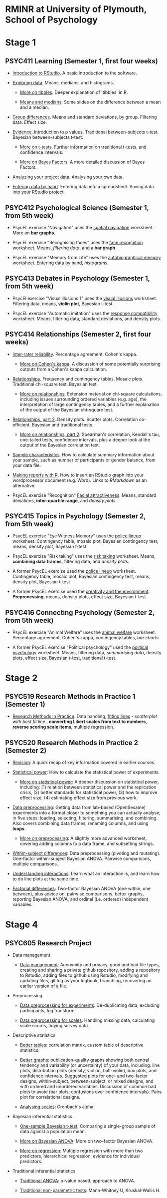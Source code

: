 # RMINR at University of Plymouth, School of Psychology

# Stage 1

## PSYC411 Learning (Semester 1, first four weeks)

* [Introduction to RStudio](../intro-rstudio.md). A basic introduction to the software.

* [Exploring data](../exploring-incomes.html). Means, medians, and histograms. 

    * [More on tibbles](../more-on-tibbles.html). Deeper explanation of 'tibbles' in R.

    * [Means and medians](../mean-median.html). Some slides on the difference between a mean and a median.

* [Group differences](../group-differences.html). Means and standard deviations, by group. Filtering data. Effect size.

* [Evidence](../evidence.html). Introduction to p values. Traditional between-subjects t-test. Bayesian between-subjects t-test.

    * [More on t-tests](../more-on-t.html). Further information on traditional t-tests, and confidence intervals.

    * [More on Bayes Factors](../more-on-bf.html). A more detailed discussion of Bayes Factors.

* [Analyzing your project data](../using-projects.html). Analysing your own data. 

* [Entering data by hand](../entering-data-by-hand.html). Entering data into a spreadsheet. Saving data into your RStudio project.

## PSYC412 Psychological Science (Semester 1, from 5th week)

* PsycEL exercise "Navigation" uses the [spatial navigation](../navigate.html) worksheet. More on **bar graphs**.

* PsycEL exercise "Recognising faces" uses the [face recognition](../face-recog.html) worksheet. Means, _filtering data_, and a **bar graph**.

* PsycEL exercise "Memory from Life" uses the [autobiographical memory](../memories.html) worksheet. Entering data by hand, _histograms_.

## PSYC413 Debates in Psychology (Semester 1, from 5th week)

* PsycEl exercise "Visual illusions 1" uses the [visual illusions](../illusions.html) worksheet. Filtering data, means, **violin plot**, Bayesian t-test.

* PsycEL exercise "Automatic imitation" uses the [response compatibility](../response-compatibility.html) worksheet. Means, filtering data, standard deviations, and density plots.

## PSYC414 Relationships (Semester 2, first four weeks)

* [Inter-rater reliability](../irr.html). Percentage agreement. Cohen's kappa. 

    * [More on Cohen's kappa](../more-on-kappa.html). A discussion of some potentially surprising outputs from a Cohen's kaapa calculation.

* [Relationships](../chi.html). Frequency and contingency tables. Mosaic plots. Traditional chi-square test. Bayesian test. 

    * [More on relationships](../chi-extended.html). Extension material on chi-square calculations, including issues surrounding ordered variables (e.g. age), the interpretation of large contingency tables, and a further explanation of the output of the Bayesian chi-square test.

* [Relationships, part 2](../corr.html). Density plots. Scatter plots. Correlation co-efficient. Bayesian and traditional tests. 

    * [More on relationships, part 2](../corr-extended.html). Spearman's correlation, Kendall's tau, one-tailed tests, confidence intervals, plus a deeper look at the output of the Bayesian correlation test.
    
* [Sample characteristics](../sample.html). How to calculate summary information about your sample, such as number of participants or gender balance, from your data file.

* [Making reports with R](../insert-image.html). How to insert an RStudio graph into your wordprocessor document (e.g. Word). Links to _RMarkdown_ as an alternative.

* PsycEL exercise "Recognition"  [Facial attractiveness](../face-attract.html). Means, standard deviations, **inter-quartile range**, and _density plots_. 

## PSYC415 Topics in Psychology (Semester 2, from 5th week)

* PsycEL exercise "Eye Witness Memory" uses the [police lineup](../lineup.html) worksheet. Contingency table, mosaic plot, Bayesian contingency test, means, density plot, Bayesian t-test

* PsycEL exercise "Risk taking" uses the [risk taking](../risk-rat.html) worksheet. Means, **combining data frames**, filtering data, and _density plots_.

* A former PsycEL exercise used the [police lineup](../lineup.html) worksheet. Contingency table, mosaic plot, Bayesian contingency test, means, density plot, Bayesian t-test

* A former PsycEL exercise used the  [creativity and the environment](../green.html). **Preprocessing**, means, density plots, effect size, Bayesian t-test.

## PSYC416 Connecting Psychology (Semester 2, from 5th week)

* PsycEL exercise "Animal Welfare" uses the [animal welfare](../lions.html) worksheet. Percentage agreement, Cohen's kappa, contingency tables, _bar charts_.

* A former PsycEL exercise "Political psychology" used the [political psychology](../brexit.html) worksheet. Means, filtering data, _summarising data_, density plots, effect size, Bayesian t-test, traditional t-test. 

# Stage 2

## PSYC519 Research Methods in Practice 1 (Semester 1)

- [Research Methods in Practice](https://benwhalley.github.io/rmip/data.html): Data handling, [fitting lines](https://benwhalley.github.io/rmip/regression.html) - _scatterplot with best fit line_ , **converting Likert scales from text to numbers**, **reverse scoring scale items**, multiple regression.

## PSYC520 Research Methods in Practice 2 (Semester 2)

- [Revision](../revision.html): A quick recap of key information covered in earlier courses.

- [Statistical power](../power.html): How to calculate the statistical power of experiments. 

    - [More on statistical power](../effsize_from_papers.html): A deeper discussion on statistical power, including: (1) relation between statistical power and the replication crisis, (2) better standards for statistical power, (3) how to improve effect size, (4) estimating effect size from previous work.

- [Data preprocessing](../preproc.html): Getting data from lab-based (OpenSesame)
  experiments into a format closer to something you can actually analyse, in
  five steps: loading, selecting, filtering, summarising, and combining. Also covers combining data frames, renaming columns, and using **loops**. 
    - [More on preprocessing](../more-on-preproc.html): A slightly more advanced worksheet, covering adding columns to a data frame, and subsetting strings.
    
- [Within-subject differences](../anova1.html): Data preprocessing (pivoting and
  mutating). One-factor within-subject Bayesian ANOVA. Pairwise comparisons, multiple comparisons.

- [Understanding interactions](../anova2.html): Learn what an interaction is, and
  learn how to do line plots at the same time.

- [Factorial differences](../anova3.html): Two-factor Bayesian ANOVA (one within,
  one between), plus advice on: pairwise comparisons, better graphs, reporting Bayesian ANOVA, and ordinal (i.e. ordered) independent variables.

# Stage 4

## PSYC605 Research Project

- Data management

    * [Data management](../data-github.html): Anonymity and privacy, good and bad file types, creating and sharing a private github repository, adding a repository to Rstudio, adding files to github using Rstudio, modifying and updating files, git log as your logbook, branching, recovering an earlier version of a file.

- Preprocessing

    * [Data preprocessing for experiments](../preproc-experiments.html): De-duplicating data, excluding participants, log transform.

    * [Data preprocessing for scales](../preproc-scales.html): Handling missing data, calculating scale scores, tidying survey data.
    
- Descriptive statistics

    * [Better tables](../better-tables.html): correlation matrix, custom table of descriptive statistics.

    * [Better graphs](../better-graphs.html): publication-quality graphs showing both central tendency and variability (or uncertainty) of your data, including: line plots, distribution plots (density, violion, half-violin), box plots, and confidence intervals. Suggested plots for one- and two-factor designs, within-subject, between-subject, or mixed designs, and with ordered and unordered variables. Discussion of common bad plots to avoid (bar plots; confusions over confidence intervals). Pairs plot for correlational designs. 
    
    * [Analysing scales](../analyse-scales.html): Cronbach's alpha.

- Bayesian inferential statistics 

    * [One-sample Bayesian t-test](../one-sample.html): Comparing a single-group sample of data against a population mean. 

    * [More on Bayesian ANOVA](../anova4.html): More on two-factor Bayesian ANOVA.

    * [More on regression](../more-on-regression.html): Multiple regression with more than two predictors, hierarchical regression, evidence for individual predictors.

- Traditional inferential statistics

    * [Traditional ANOVA](../more-on-anova.html): p-value based, approach to ANOVA.

    * [Traditional non-parametric tests](../non-parametric.html): Mann-Whitney U, Kruskal-Wallis H.

